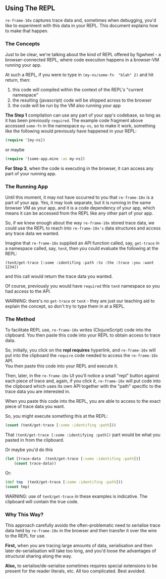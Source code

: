 ## Using The REPL

`re-frame-10x` captures trace data and, sometimes when debugging, 
you'd like to experiment with this data in your REPL. This document 
explains how to make that happen.

### The Concepts

Just to be clear, we're talking about the kind of 
REPL offered by figwheel - a browser-connected REPL, where code execution happens in a browser-VM running your app. 

At such a REPL, if you were to
type in `(my-ns/some-fn  "blah" 2)` and hit return, 
then:
 1. this code will compiled within the context of the REPL's "current namespace" 
 2. the resulting (javascript) code will be shipped across to the browser 
 3. the code will be run by the VM also running your app 

**The Step 1** compilation can use any part of your app's codebase, so long as it 
has been previously `required`. The example code fragment above accessed `some-fn` 
in the namespace `my-ns`, so to make it work, something like the following would
previously have happened in your REPL: 
```clj
(require '[my-ns])
```
or maybe
```clj
(require '[some-app.mine :as my-ns])
```

**For Step 3**, when the code is executing in the browser, it can access any 
part of your running app. 

### The Running App

Until this moment, it may not have occurred to you that `re-frame-10x` is
a part of your app. Yes, it may look separate, but it is running in the same browser VM
as your app, and it is a code dependency of your app, which means it can 
be accessed from the REPL like any other part of your app.

So, if we knew enough about the way `re-frame-10x` stored
trace data, we could use the REPL to reach into `re-frame-10x's` 
data structures and access any trace data we wanted.

Imagine that `re-frame-10x` supplied an API function called, say, `get-trace` 
in a namespace called, say, `tenX`, then you could evaluate the following at the REPL: 
``` 
(tenX/get-trace [:some :identifing :path :to :the :trace :you :want 1234])
```
and this call would return the trace data you wanted.  

Of course, previously you would have `required` this `tenX` namespace so you had access to the API.

WARNING: there's no `get-trace` or `tenX` - they are just our teaching aid
to explain the concept, so don't try to type them in at a REPL. 

### The Method

To facilitate REPL use, `re-frame-10x` writes (ClojureScript) code into the clipboard.
You then paste this code into your REPL to obtain access to trace data.

So, initially, you click on the **repl requires** hyperlink, and `re-frame-10x` will 
put into the clipboard the `require` code needed to access the `re-frame-10x` API.  
You then paste this code into your REPL and execute it. 
 
Then, later, in the `re-frame-10x` UI you'll notice a small "repl" 
button against each piece of trace and, again, if you click it, `re-frame-10x` will put code into 
the clipboard which uses its own API together with the "path" specific to the trace data you are interested in. 

When you paste this code into the REPL, you are able to access to the exact 
piece of trace data you want.

So, you might execute something this at the REPL: 
```clj
(count (tenX/get-trace [:some :identifing :path]))
```

That `(tenX/get-trace [:some :identifying :path])` part would be what you pasted in
from the clipboard. 

Or maybe you'd do this
```clj
(let [trace-data  (tenX/get-trace [:some :identifing :path])]
    (count trace-data))
```
Or:
```cljs
(def tmp  (tenX/get-trace [:some :identifing :path]))
(count tmp)
```

WARNING: use of `tenX/get-trace` in these examples is indicative. The clipboard 
will contain the true code. 

<!-- put screenshots/gif in here -->


### Why This Way?

This approach carefully avoids the often-problematic need to 
serialise trace data held by `re-frame-10x` in the browser and then 
transfer it over the wire to the REPL for use. 

**First,** when you are tracing large amounts of data, serialisation and then 
later de-serialisation will 
take too long, and you'd loose the advantages 
of structural sharing along the way. 

**Also,** to serialise/de-serialise sometimes requires special extensions to be 
present for the reader literals, etc.  All too complicated. Best avoided.  
